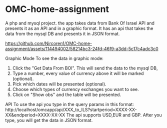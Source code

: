 # OMC-home-assignment

A php and mysql project. 
the app takes data from Bank Of Israel API and presents it as an API and in a graphic format.
It has an api that takes the data from the mysql DB and presents it in JSON format.

https://github.com/Nircoren1/OMC-home-assignment/assets/114494002/58214bc3-24fd-46f9-a3dd-5c17c4adc3c0

Graphic Mode
To see the data in graphic mode:
1. Click the "Get Data From BOI". This will send the data to the mysql DB,
2. Type a number, every value of currency above it will be marked (optional).
3. Pick which dates will be presented (optional).
4. Choose which types of currency exchanges you want to see.
5. Click on "Show obs" and the table will be presented.

API
To use the api you type in the query params in this format: http://localhost/omcapp/api/XXX_to_ILS?startperiod=XXXX-XX-XX&endperiod=XXXX-XX-XX
The api supports USD,EUR and GBP. After you type, you will get the data in JSON format.

